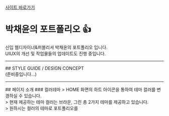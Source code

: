 [사이트 바로가기](https://github.com/yunyungu/yunyungu)

# 박채윤의 포트폴리오 :+1:
신입 웹디자이너&퍼블리셔 박채윤의 포트폴리오 입니다.<br>
UIUX의 개선 및 작업물들의 업데이트도 진행 중입니다.

<hr>
##  STYLE GUIDE / DESIGN CONCEPT
<br>
(준비중입니다...)

<hr>
##  페이지 소개
###  컬러테마
> HOME 화면의 하트 아이콘을 통하여 테마 컬러를 변경하실 수 있습니다.<br>
> 현재 제공하는 테마 컬러는 브라운, 그린 총 2가지 테마를 제공하고 있습니다.<br>
> 원하시는 컬러의 테마로 포트폴리오를

